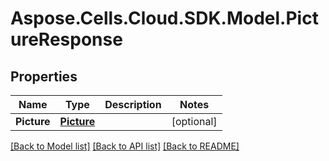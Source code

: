 # Aspose.Cells.Cloud.SDK.Model.PictureResponse
## Properties

Name | Type | Description | Notes
------------ | ------------- | ------------- | -------------
**Picture** | [**Picture**](Picture.md) |  | [optional] 

[[Back to Model list]](../README.md#documentation-for-models) [[Back to API list]](../README.md#documentation-for-api-endpoints) [[Back to README]](../README.md)

